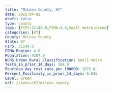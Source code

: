 ```yaml
---
title: "McLean County, KY"
date: 2021-04-02
draft: false
type: county
tags: [FIPS:21149.0,FEMA:4.0,Small metro,Green]
categories: [KY]
County: McLean County
State: KY
FIPS: 21149.0
FEMA_Region: 4.0
Population: 9207.0
NCHS_Urban_Rural_Classification: Small metro
Tests_in_prior_14_days: 168.0
Fourteen_day_test_rate_per_100000: 1825.0
Percent_Positivity_in_prior_14_days: 0.036
Level: Green
url: /states/KY/mclean-county
---
```



